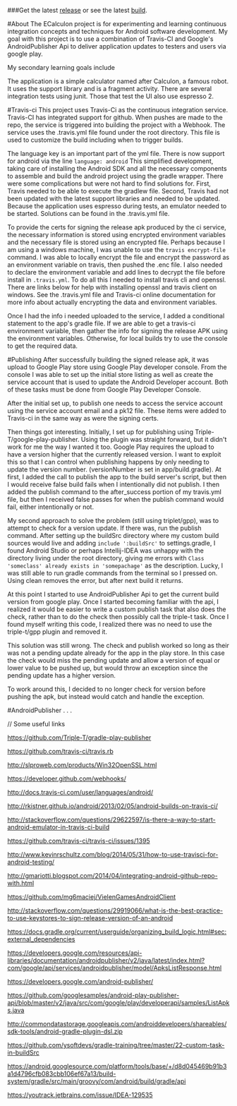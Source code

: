 ###Get the latest [release](https://play.google.com/store/apps/details?id=com.mck.ecalculon) or see the latest [build](https://travis-ci.org/iammck/ECalculon).

#About
The ECalculon project is for experimenting and learning continuous integration concepts and techniques for Android software development. My goal with this project is to use a combination of Travis-CI and Google's AndroidPublisher Api to deliver application updates to testers and users via google play.

My secondary learning goals include

The application is a simple calculator named after Calculon, a famous robot. It uses the support library and is a fragment activity. There are several integration tests using junit. Those that test the UI also use espresso 2.

#Travis-ci
This project uses Travis-Ci as the continuous integration service. Travis-CI has integrated support for github. When pushes are made to the repo, the service is triggered into building the project with a Webhook. The service uses the .travis.yml file found under the root directory. This file is used to customize the build including when to trigger builds.

The language key is an important part of the yml file. There is now support for android via the line `language: android` This simplified development, taking care of installing the Android SDK and all the necessary components to assemble and build the android project using the gradle wrapper. There were some complications but were not hard to find solutions for. First, Travis needed to be able to execute the gradlew file. Second, Travis had not been updated with the latest support libraries and needed to be updated. Because the application uses espresso during tests, an emulator needed to be started. Solutions can be found in the .travis.yml file.

To provide the certs for signing the release apk produced by the ci service, the necessary information is stored using encrypted environment variables and the necessary file is stored using an encrypted file. Perhaps because I am using a windows machine, I was unable to use the `travis encrypt-file` command. I was able to locally encrypt the file and encrypt the password as an environment variable on travis, then pushed the .enc file. I also needed to declare the environment variable and add lines to decrypt the file before install in `.travis.yml`. To do all this I needed to install travis cli and openssl. There are links below for help with installing openssl and travis client on windows. See the .travis.yml file and Travis-ci online documentation for more info about actually encrypting the data and environment variables.

Once I had the info i needed uploaded to the service, I added a conditional statement to the app's gradle file. If we are able to get a travis-ci environment variable, then gather the info for signing the release APK using the environment variables. Otherwise, for local builds try to use the console to get the required data.

#Publishing
After successfully building the signed release apk, it was upload to Google Play store using Google Play developer console. From the console I was able to set up the initial store listing as well as create the service account that is used to update the Android Developer account. Both of these tasks must be done from Google Play Developer Console.

After the initial set up, to publish one needs to access the service account using the service account email and a pk12 file. These items were added to Travis-ci in the same way as were the signing certs.

Then things got interesting. Initially, I set up for publishing using Triple-T/google-play-publisher. Using the plugin was straight forward, but it didn't work for me the way I wanted it too. Google Play requires the upload to have a version higher that the currently released version. I want to exploit this so that I can control when publishing happens by only needing to update the version number. (versionNumber is set in app/build.gradle). At first, I added the call to publish the app to the build server's script, but then I would receive false build fails when I intentionally did not publish. I then added the publish command to the after_success portion of my travis.yml file, but then I received false passes for when the publish command would fail, either intentionally or not.

My second approach to solve the problem (still using triplet/gpp), was to attempt to check for a version update. If there was,  run the publish command. After setting up the buildSrc directory where my custom build sources would live and adding `include ':buildSrc'` to settings.gradle, I found Android Studio or perhaps Intellij-IDEA was unhappy with the directory living under the root directory, giving me errors with `Class 'someclass' already exists in 'somepachage'` as the description. Lucky, I was still able to run gradle commands from the terminal so I pressed on. Using clean removes the error, but after next build it returns.

At this point I started to use AndroidPublisher Api to get the current build version from google play. Once I started becoming familiar with the api, I realized it would be easier to write a custom publish task that also does the check, rather than to do the check then possibly call the triple-t task. Once I found myself writing this code, I realized there was no need to use the triple-t/gpp plugin and removed it.

This solution was still wrong. The check and publish worked so long as their was not a pending update already for the app in the play store. In this case the check would miss the pending update and allow a version of equal or lower value to be pushed up, but would throw an exception since the pending update has a higher version.

To work around this, I decided to no longer check for version before pushing the apk, but instead would catch and handle the exception.

#AndroidPublisher
.
.
.


// Some useful links

https://github.com/Triple-T/gradle-play-publisher

https://github.com/travis-ci/travis.rb

http://slproweb.com/products/Win32OpenSSL.html

https://developer.github.com/webhooks/

http://docs.travis-ci.com/user/languages/android/

http://rkistner.github.io/android/2013/02/05/android-builds-on-travis-ci/

http://stackoverflow.com/questions/29622597/is-there-a-way-to-start-android-emulator-in-travis-ci-build

https://github.com/travis-ci/travis-ci/issues/1395

http://www.kevinrschultz.com/blog/2014/05/31/how-to-use-travisci-for-android-testing/

http://gmariotti.blogspot.com/2014/04/integrating-android-github-repo-with.html

https://github.com/mg6maciej/VielenGamesAndroidClient

http://stackoverflow.com/questions/29919066/what-is-the-best-practice-to-use-keystores-to-sign-release-version-of-an-android

https://docs.gradle.org/current/userguide/organizing_build_logic.html#sec:external_dependencies

https://developers.google.com/resources/api-libraries/documentation/androidpublisher/v2/java/latest/index.html?com/google/api/services/androidpublisher/model/ApksListResponse.html

https://developers.google.com/android-publisher/

https://github.com/googlesamples/android-play-publisher-api/blob/master/v2/java/src/com/google/play/developerapi/samples/ListApks.java

http://commondatastorage.googleapis.com/androiddevelopers/shareables/sdk-tools/android-gradle-plugin-dsl.zip

https://github.com/ysoftdevs/gradle-training/tree/master/22-custom-task-in-buildSrc

https://android.googlesource.com/platform/tools/base/+/d8d045469b91b3a1d4796cfb083cbb106ef67a13/build-system/gradle/src/main/groovy/com/android/build/gradle/api

https://youtrack.jetbrains.com/issue/IDEA-129535




